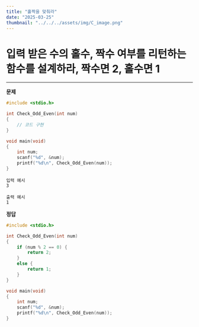 ```yaml
---
title: "홀짝을 맞춰라" 
date: "2025-03-25"
thumbnail: "../../../assets/img/C_image.png"
---
```


# 입력 받은 수의 홀수, 짝수 여부를 리턴하는 함수를 설계하라, 짝수면 2, 홀수면 1
---

**문제**

```c
#include <stdio.h>

int Check_Odd_Even(int num)
{
	// 코드 구현
}

void main(void)
{
	int num;
	scanf("%d", &num);
	printf("%d\n", Check_Odd_Even(num));
}
```

```
입력 예시
3
```

```
출력 예시
1
```

**정답**
```c 
#include <stdio.h>

int Check_Odd_Even(int num)
{
	if (num % 2 == 0) {
		return 2;
	}
	else {
		return 1;
	}
}

void main(void)
{
	int num;
	scanf("%d", &num);
	printf("%d\n", Check_Odd_Even(num));
}
```

